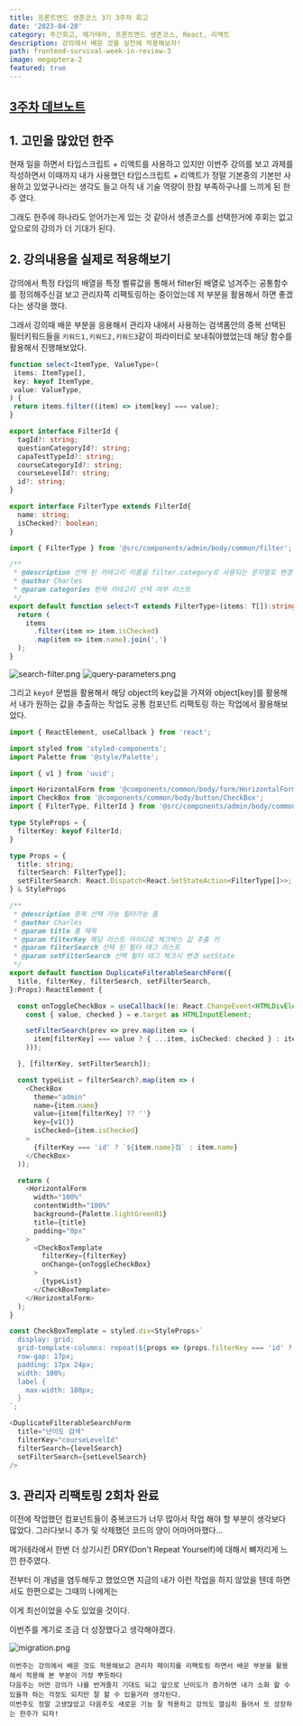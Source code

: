 ```yaml
---
title: 프론트엔드 생존코스 3기 3주차 회고
date: '2023-04-28'
category: 주간회고, 메가테라, 프론트엔드 생존코스, React, 리액트
description: 강의에서 배운 것을 실전에 적용해보자!
path: frontend-survival-week-in-review-3
image: megaptera-2
featured: true
---
```


## [3주차 데브노트](https://app.gitbook.com/o/rpCdeGOgdsnJBUGbANJL/s/Pv23gpr03QFWD8VRyZjc/week3)

## 1. 고민을 많았던 한주

현재 일을 하면서 타입스크립트 + 리액트를 사용하고 있지만 이번주 강의를 보고 과제를 작성하면서 이때까지 내가 사용했던 타입스크립트 + 리액트가
정말 기본중의 기본만 사용하고 있었구나라는 생각도 들고 아직 내 기술 역량이 한참 부족하구나를 느끼게 된 한주 였다.

그래도 한주에 하나라도 얻어가는게 있는 것 같아서 생존코스를 선택한거에 후회는 없고 앞으로의 강의가 더 기대가 된다.

## 2. 강의내용을 실제로 적용해보기

강의에서 특정 타입의 배열을 특정 벨류값을 통해서 filter된 배열로 넘겨주는 공통함수를 정의해주신걸 보고 관리자쪽 리팩토링하는 중이었는데 저 부분을 활용해서 하면 좋겠다는 생각을 했다.

그래서 강의때 배운 부분을 응용해서 관리자 내에서 사용하는 검색폼안의 중복 선택된 필터키워드들을 `키워드1,키워드2,키워드3`같이 파라미터로 보내줘야했었는데 해당 함수를 활용해서 진행해보았다.

```typescript
function select<ItemType, ValueType>(
 items: ItemType[],
 key: keyof ItemType,
 value: ValueType,
) {
 return items.filter((item) => item[key] === value);
}
```

```typescript
export interface FilterId {
  tagId?: string;
  questionCategoryId?: string;
  capaTestTypeId?: string;
  courseCategoryId?: string;
  courseLevelId?: string;
  id?: string;
}

export interface FilterType extends FilterId{
  name: string;
  isChecked?: boolean;
}
```

```typescript
import { FilterType } from '@src/components/admin/body/common/filter';

/**
 * @description 선택 된 카테고리 이름을 filter.category로 사용되는 문자열로 변경 해주는 함수
 * @author Charles
 * @param categories 현재 카테고리 선택 여부 리스트
 */
export default function select<T extends FilterType>(items: T[]):string {
  return (
    items
      .filter(item => item.isChecked)
      .map(item => item.name).join(',')
  );
}
```

![search-filter.png](/images/frontend-survival-week-in-review-3/search-filter.png)
![query-parameters.png](/images/frontend-survival-week-in-review-3/query-parameters.png)

그리고 `keyof` 문법을 활용해서 해당 object의 key값을 가져와
object[key]를 활용해서 내가 원하는 값을 추출하는 작업도 공통 컴포넌트 리팩토링 하는 작업에서 활용해보았다.

```typescript
import { ReactElement, useCallback } from 'react';

import styled from 'styled-components';
import Palette from '@style/Palette';

import { v1 } from 'uuid';

import HorizontalForm from '@components/common/body/form/HorizontalForm';
import CheckBox from '@components/common/body/button/CheckBox';
import { FilterType, FilterId } from '@src/components/admin/body/common/filter';

type StyleProps = {
  filterKey: keyof FilterId;
}

type Props = {
  title: string;
  filterSearch: FilterType[];
  setFilterSearch: React.Dispatch<React.SetStateAction<FilterType[]>>;
} & StyleProps

/**
 * @description 중복 선택 가능 필터가능 폼
 * @author Charles
 * @param title 폼 제목
 * @param filterKey 해당 리스트 아이디로 체크박스 값 추출 키
 * @param filterSearch 선택 된 필터 태그 리스트
 * @param setFilterSearch 선택 필터 태그 체크시 변경 setState
 */
export default function DuplicateFilterableSearchForm({
  title, filterKey, filterSearch, setFilterSearch,
}:Props):ReactElement {

  const onToggleCheckBox = useCallback((e: React.ChangeEvent<HTMLDivElement>) => {
    const { value, checked } = e.target as HTMLInputElement;

    setFilterSearch(prev => prev.map(item => (
      item[filterKey] === value ? { ...item, isChecked: checked } : item
    )));

  }, [filterKey, setFilterSearch]);

  const typeList = filterSearch?.map(item => (
    <CheckBox
      theme="admin"
      name={item.name}
      value={item[filterKey] ?? ''}
      key={v1()}
      isChecked={item.isChecked}
    >
      {filterKey === 'id' ? `${item.name}점` : item.name}
    </CheckBox>
  ));

  return (
    <HorizontalForm
      width="100%"
      contentWidth="100%"
      background={Palette.lightGreen01}
      title={title}
      padding="0px"
    >
      <CheckBoxTemplate
        filterKey={filterKey}
        onChange={onToggleCheckBox}
      >
        {typeList}
      </CheckBoxTemplate>
    </HorizontalForm>
  );
}

const CheckBoxTemplate = styled.div<StyleProps>`
  display: grid;
  grid-template-columns: repeat(${props => (props.filterKey === 'id' ? '5, 1fr' : '4, 1fr')});
  row-gap: 17px;
  padding: 17px 24px;
  width: 100%;
  label {
    max-width: 180px;
  }
`;
```

```typescript
<DuplicateFilterableSearchForm
  title="난이도 검색"
  filterKey="courseLevelId"
  filterSearch={levelSearch}
  setFilterSearch={setLevelSearch}
/>
```

## 3. 관리자 리팩토링 2회차 완료

이전에 작업했던 컴포넌트들이 중복코드가 너무 많아서 작업 해야 할 부분이 생각보다 많았다.
그러다보니 추가 및 삭제했던 코드의 양이 어마어마했다...

메가테라에서 한번 더 상기시킨 DRY(Don't Repeat Yourself)에 대해서 뼈저리게 느낀 한주였다.

전부터 이 개념을 염두해두고 했었으면 지금의 내가 이런 작업을 하지 않았을 텐데 하면서도 한편으로는 그때의 나에게는

이게 최선이었을 수도 있었을 것이다.

이번주를 계기로 조금 더 성장했다고 생각해야겠다.

![migration.png](/images/frontend-survival-week-in-review-3/migration.png)

`이번주는 강의에서 배운 것도 적용해보고 관리자 페이지를 리팩토링 하면서 배운 부분을 활용해서 적용해 본 부분이 가장 뿌듯하다`<br />
`다음주는 어떤 강의가 나를 반겨줄지 기대도 되고 앞으로 난이도가 증가하면 내가 소화 할 수 있을까 하는 걱정도 되지만 잘 할 수 있을거라 생각된다.`<br />
`이번주도 정말 고생많았고 다음주도 새로운 기능 잘 적용하고 강의도 열심히 들어서 또 성장하는 한주가 되자!`<br />
